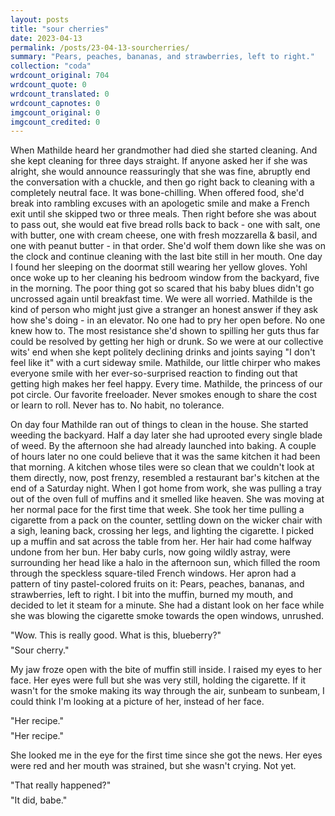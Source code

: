```yaml
---
layout: posts
title: "sour cherries"
date: 2023-04-13
permalink: /posts/23-04-13-sourcherries/
summary: "Pears, peaches, bananas, and strawberries, left to right."
collection: "coda"
wrdcount_original: 704
wrdcount_quote: 0
wrdcount_translated: 0
wrdcount_capnotes: 0
imgcount_original: 0
imgcount_credited: 0
---
```

When Mathilde heard her grandmother had died she started cleaning. And she kept cleaning for three days straight. If anyone asked her if she was alright, she would announce reassuringly that she was fine, abruptly end the conversation with a chuckle, and then go right back to cleaning with a completely neutral face. It was bone-chilling. When offered food, she'd break into rambling excuses with an apologetic smile and make a French exit until she skipped two or three meals. Then right before she was about to pass out, she would eat five bread rolls back to back - one with salt, one with butter, one with cream cheese, one with fresh mozzarella & basil, and one with peanut butter - in that order. She'd wolf them down like she was on the clock and continue cleaning with the last bite still in her mouth. One day I found her sleeping on the doormat still wearing her yellow gloves. Yohl once woke up to her cleaning his bedroom window from the backyard, five in the morning. The poor thing got so scared that his baby blues didn't go uncrossed again until breakfast time. We were all worried. Mathilde is the kind of person who might just give a stranger an honest answer if they ask how she's doing - in an elevator. No one had to pry her open before. No one knew how to. The most resistance she'd shown to spilling her guts thus far could be resolved by getting her high or drunk. So we were at our collective wits' end when she kept politely declining drinks and joints saying "I don't feel like it" with a curt sideway smile. Mathilde, our little chirper who makes everyone smile with her ever-so-surprised reaction to finding out that getting high makes her feel happy. Every time. Mathilde, the princess of our pot circle. Our favorite freeloader. Never smokes enough to share the cost or learn to roll. Never has to. No habit, no tolerance.

On day four Mathilde ran out of things to clean in the house. She started weeding the backyard. Half a day later she had uprooted every single blade of weed. By the afternoon she had already launched into baking. A couple of hours later no one could believe that it was the same kitchen it had been that morning. A kitchen whose tiles were so clean that we couldn't look at them directly, now, post frenzy, resembled a restaurant bar's kitchen at the end of a Saturday night. When I got home from work, she was pulling a tray out of the oven full of muffins and it smelled like heaven. She was moving at her normal pace for the first time that week. She took her time pulling a cigarette from a pack on the counter, settling down on the wicker chair with a sigh, leaning back, crossing her legs, and lighting the cigarette. I picked up a muffin and sat across the table from her. Her hair had come halfway undone from her bun. Her baby curls, now going wildly astray, were surrounding her head like a halo in the afternoon sun, which filled the room through the speckless square-tiled French windows. Her apron had a pattern of tiny pastel-colored fruits on it: Pears, peaches, bananas, and strawberries, left to right. I bit into the muffin, burned my mouth, and decided to let it steam for a minute. She had a distant look on her face while she was blowing the cigarette smoke towards the open windows, unrushed.

<span style="display: block; margin-bottom: 0.5em;">"Wow. This is really good. What is this, blueberry?"</span>
<span style="display: block; margin-top: 0; margin-bottom: 0;">"Sour cherry."</span>

My jaw froze open with the bite of muffin still inside. I raised my eyes to her face. Her eyes were full but she was very still, holding the cigarette. If it wasn't for the smoke making its way through the air, sunbeam to sunbeam, I could think I'm looking at a picture of her, instead of her face.

<span style="display: block; margin-bottom: 0.5em;">"Her recipe."</span>
<span style="display: block; margin-top: 0; margin-bottom: 0;">"Her recipe."</span>

She looked me in the eye for the first time since she got the news. Her eyes were red and her mouth was strained, but she wasn't crying. Not yet.

<span style="display: block; margin-bottom: 0.5em;">"That really happened?"</span>
<span style="display: block; margin-top: 0; margin-bottom: 0.5em;">"It did, babe."</span>
